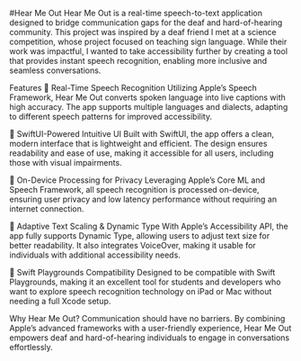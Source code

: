 #Hear Me Out
Hear Me Out is a real-time speech-to-text application designed to bridge communication gaps for the deaf and hard-of-hearing community. This project was inspired by a deaf friend I met at a science competition, whose project focused on teaching sign language. While their work was impactful, I wanted to take accessibility further by creating a tool that provides instant speech recognition, enabling more inclusive and seamless conversations.

Features
🔹 Real-Time Speech Recognition
Utilizing Apple’s Speech Framework, Hear Me Out converts spoken language into live captions with high accuracy. The app supports multiple languages and dialects, adapting to different speech patterns for improved accessibility.

🔹 SwiftUI-Powered Intuitive UI
Built with SwiftUI, the app offers a clean, modern interface that is lightweight and efficient. The design ensures readability and ease of use, making it accessible for all users, including those with visual impairments.

🔹 On-Device Processing for Privacy
Leveraging Apple’s Core ML and Speech Framework, all speech recognition is processed on-device, ensuring user privacy and low latency performance without requiring an internet connection.

🔹 Adaptive Text Scaling & Dynamic Type
With Apple’s Accessibility API, the app fully supports Dynamic Type, allowing users to adjust text size for better readability. It also integrates VoiceOver, making it usable for individuals with additional accessibility needs.

🔹 Swift Playgrounds Compatibility
Designed to be compatible with Swift Playgrounds, making it an excellent tool for students and developers who want to explore speech recognition technology on iPad or Mac without needing a full Xcode setup.

Why Hear Me Out?
Communication should have no barriers. By combining Apple’s advanced frameworks with a user-friendly experience, Hear Me Out empowers deaf and hard-of-hearing individuals to engage in conversations effortlessly.
